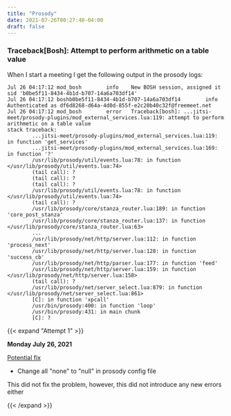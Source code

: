 ```yaml
---
title: "Prosody"
date: 2021-07-26T00:27:40-04:00
draft: false
---
```


### Traceback[Bosh]: Attempt to perform arithmetic on a table value
When I start a meeting I get the following output in the prosody logs:

```Shell
Jul 26 04:17:12 mod_bosh        info    New BOSH session, assigned it sid 'b0be5f11-8434-4b1d-b707-14a6a703df14'
Jul 26 04:17:12 boshb0be5f11-8434-4b1d-b707-14a6a703df14        info    Authenticated as df6d8268-d64a-4d0d-855f-e2c20b40c32f@freemeet.net
Jul 26 04:17:12 mod_bosh        error   Traceback[bosh]: ...jitsi-meet/prosody-plugins/mod_external_services.lua:119: attempt to perform arithmetic on a table value
stack traceback:
        ...jitsi-meet/prosody-plugins/mod_external_services.lua:119: in function 'get_services'
        ...jitsi-meet/prosody-plugins/mod_external_services.lua:169: in function '?'
        /usr/lib/prosody/util/events.lua:78: in function </usr/lib/prosody/util/events.lua:74>
        (tail call): ?
        (tail call): ?
        (tail call): ?
        /usr/lib/prosody/util/events.lua:78: in function </usr/lib/prosody/util/events.lua:74>
        (tail call): ?
        /usr/lib/prosody/core/stanza_router.lua:189: in function 'core_post_stanza'
        /usr/lib/prosody/core/stanza_router.lua:137: in function </usr/lib/prosody/core/stanza_router.lua:63>
        ...
        /usr/lib/prosody/net/http/server.lua:112: in function 'process_next'
        /usr/lib/prosody/net/http/server.lua:128: in function 'success_cb'
        /usr/lib/prosody/net/http/parser.lua:177: in function 'feed'
        /usr/lib/prosody/net/http/server.lua:159: in function </usr/lib/prosody/net/http/server.lua:158>
        (tail call): ?
        /usr/lib/prosody/net/server_select.lua:879: in function </usr/lib/prosody/net/server_select.lua:861>
        [C]: in function 'xpcall'
        /usr/bin/prosody:400: in function 'loop'
        /usr/bin/prosody:431: in main chunk
        [C]: ?
```

{{< expand "Attempt 1" >}}

**Monday July 26, 2021**

[Potential fix](https://community.jitsi.org/t/solved-issue-in-connectivity-after-upgrade-the-jitsi-meet/17882/7)
* Change all "none" to "null" in prosody config file

This did not fix the problem, however, this did not introduce any new errors either

{{< /expand >}}